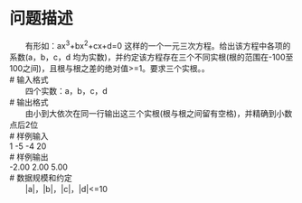 <div id="pcont1" style="margin-top:20px; display:block;">

# 问题描述

<div class="pdcont">　　有形如：ax<sup>3</sup>+bx<sup>2</sup>+cx+d=0  这样的一个一元三次方程。给出该方程中各项的系数(a，b，c，d  均为实数)，并约定该方程存在三个不同实根(根的范围在-100至100之间)，且根与根之差的绝对值&gt;=1。要求三个实根。。</div>
# 输入格式

<div class="pdcont">　　四个实数：a，b，c，d</div>
# 输出格式

<div class="pdcont">　　由小到大依次在同一行输出这三个实根(根与根之间留有空格)，并精确到小数点后2位</div>
# 样例输入

<div class="pddata">1   -5   -4   20</div>
# 样例输出

<div class="pddata">-2.00          2.00   5.00</div>
# 数据规模和约定

<div class="pdcont">　　|a|，|b|，|c|，|d|&lt;=10</div>

</div>